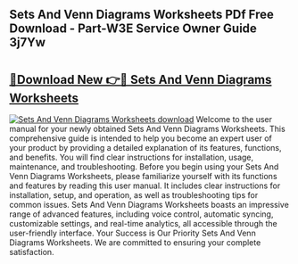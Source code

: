 ## Sets And Venn Diagrams Worksheets PDf Free Download - Part-W3E Service Owner Guide 3j7Yw

# <h2><a href="http://dfig1d.blite.top/?on=Sets+And+Venn+Diagrams+Worksheets">🔗Download New 👉🔴 Sets And Venn Diagrams Worksheets</a></h2>

[![Sets And Venn Diagrams Worksheets download](https://i.imgur.com/lujVjoI.png)](http://dfig1d.blite.top/?on=Sets+And+Venn+Diagrams+Worksheets)
Welcome to the user manual for your newly obtained Sets And Venn Diagrams Worksheets. This comprehensive guide is intended to help you become an expert user of your product by providing a detailed explanation of its features, functions, and benefits. You will find clear instructions for installation, usage, maintenance, and troubleshooting. Before you begin using your Sets And Venn Diagrams Worksheets, please familiarize yourself with its functions and features by reading this user manual. It includes clear instructions for installation, setup, and operation, as well as troubleshooting tips for common issues. Sets And Venn Diagrams Worksheets boasts an impressive range of advanced features, including voice control, automatic syncing, customizable settings, and real-time analytics, all accessible through the user-friendly interface. Your Success is Our Priority Sets And Venn Diagrams Worksheets. We are committed to ensuring your complete satisfaction.
